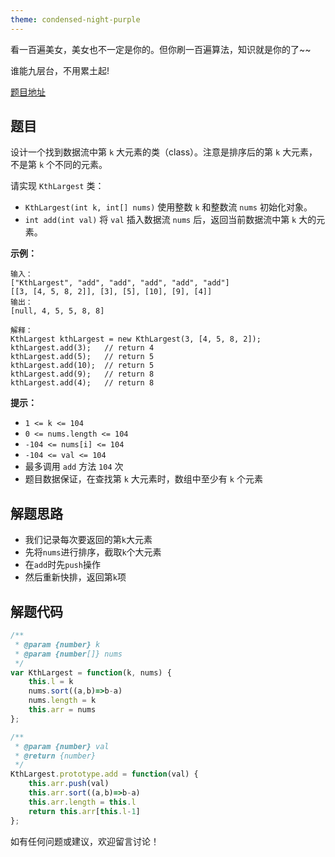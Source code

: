 ```yaml
---
theme: condensed-night-purple
---
```


看一百遍美女，美女也不一定是你的。但你刷一百遍算法，知识就是你的了~~

谁能九层台，不用累土起!

[题目地址](https://leetcode-cn.com/problems/kth-largest-element-in-a-stream/)

<!-- more -->


## 题目

设计一个找到数据流中第 `k` 大元素的类（class）。注意是排序后的第 `k` 大元素，不是第 `k` 个不同的元素。

请实现 `KthLargest` 类：

-   `KthLargest(int k, int[] nums)` 使用整数 `k` 和整数流 `nums` 初始化对象。
-   `int add(int val)` 将 `val` 插入数据流 `nums` 后，返回当前数据流中第 `k` 大的元素。

**示例：**

```
输入：
["KthLargest", "add", "add", "add", "add", "add"]
[[3, [4, 5, 8, 2]], [3], [5], [10], [9], [4]]
输出：
[null, 4, 5, 5, 8, 8]

解释：
KthLargest kthLargest = new KthLargest(3, [4, 5, 8, 2]);
kthLargest.add(3);   // return 4
kthLargest.add(5);   // return 5
kthLargest.add(10);  // return 5
kthLargest.add(9);   // return 8
kthLargest.add(4);   // return 8
```

**提示：**

-   `1 <= k <= 104`
-   `0 <= nums.length <= 104`
-   `-104 <= nums[i] <= 104`
-   `-104 <= val <= 104`
-   最多调用 `add` 方法 `104` 次
-   题目数据保证，在查找第 `k` 大元素时，数组中至少有 `k` 个元素

## 解题思路

- 我们记录每次要返回的第`k`大元素
- 先将`nums`进行排序，截取`k`个大元素
- 在`add`时先`push`操作
- 然后重新快排，返回第`k`项

## 解题代码

```js
/**
 * @param {number} k
 * @param {number[]} nums
 */
var KthLargest = function(k, nums) {
    this.l = k
    nums.sort((a,b)=>b-a)
    nums.length = k
    this.arr = nums
};

/** 
 * @param {number} val
 * @return {number}
 */
KthLargest.prototype.add = function(val) {
    this.arr.push(val)
    this.arr.sort((a,b)=>b-a)
    this.arr.length = this.l
    return this.arr[this.l-1]
};
```

如有任何问题或建议，欢迎留言讨论！

